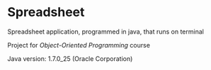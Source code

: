 # Spreadsheet

Spreadsheet application, programmed in java, that runs on terminal

Project for *Object-Oriented Programming* course

Java version: 1.7.0_25 (Oracle Corporation)
